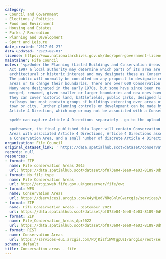 ```yaml
---
category:
- Council and Government
- Elections / Politics
- Food and Environment
- Housing and Estates
- Parks / Recreation
- Planning and Development
- Sport and Leisure
date_created: '2017-01-27'
date_updated: '2023-02-01'
license: https://www.nationalarchives.gov.uk/doc/open-government-licence/version/3/
maintainer: Fife Council
notes: '<p>Under the Planning (Listed Buildings and Conservation Areas) (Scotland)
  Act 1997 a local authority may determine which parts of its area are of special
  architectural or historic interest and may designate these as Conservation Areas.
  The public will normally be consulted on any proposal to designate conservation
  areas or to change their boundaries. There are over 600 Conservation Areas in Scotland.
  Many were designated in the early 1970s, but some have since been re-designated,
  merged, renamed, given smaller or larger boundaries and new ones have been added.
  They can cover historic land, battlefields, public parks, designed landscapes or
  railways but most contain groups of buildings extending over areas of a village,
  town or city. Further planning controls on development can be made by way of an
  Article 4 Direction, which may or may not be associated with a Conservation Area.</p>

  <p>We can capture Article 4 Directions separately - go to the upload for that data.</p>

  <p>However, the final published data layer will contain Conservation Areas, Conservation
  Areas with associated Article 4 Directions, Article 4 Directions associated with
  a Conservation Area, and a small number of discrete Article 4 Direction areas.</p>'
organization: Fife Council
original_dataset_link: ' https://data.spatialhub.scot/dataset/conservation_areas-fi'
records: null
resources:
- format: ZIP
  name: Fife conservation Areas 2016
  url: https://data.spatialhub.scot/dataset/bf873e04-1ee0-4e03-8189-0d9a63222db4/resource/da11395c-d428-4492-a656-3cb84f3f88f7/download/conservationareasf.zip
- format: No file type
  name: Fife Conservation Areas
  url: http://arcgisweb.fife.gov.uk/geoserver/fife/ows
- format: WFS
  name: Conservation Areas
  url: https://dservices1.arcgis.com/e4yMLodVNRqGnlnG/arcgis/services/Conservation_Areas/WFSServer?service=wfs&request=getcapabilities
- format: ZIP
  name: Fife Conservation Areas - September 2021
  url: https://data.spatialhub.scot/dataset/bf873e04-1ee0-4e03-8189-0d9a63222db4/resource/5e56c382-06a0-4f81-9120-277cf0acde19/download/fife_conservation_areas_sept2021.zip
- format: ZIP
  name: Fife_Conservation_Areas_Apr2022
  url: https://data.spatialhub.scot/dataset/bf873e04-1ee0-4e03-8189-0d9a63222db4/resource/e43d5d96-28fa-4df9-9c7a-48a4572ae3f7/download/fife_conservation_areas_apr2022.zip
- format: REST
  name: Conservation Areas
  url: https://services-eu1.arcgis.com/PDjKizfiWWTgpUeI/arcgis/rest/services/Conservation_Areas/FeatureServer
schema: default
title: Conservation areas - fife
---
```

